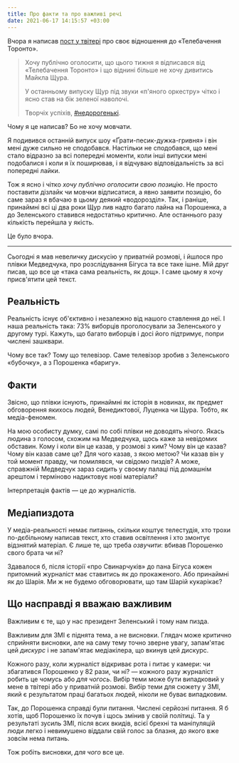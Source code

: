 ```yaml
---
title: Про факти та про важливі речі
date: 2021-06-17 14:15:57 +03:00
---
```


Вчора я написав [пост у твітері][1] про своє відношення до «Телебачення Торонто».

> Хочу публічно оголосити, що цього тижня я відписався від «Телебачення Торонто» і що віднині більше не хочу дивитись Майкла Щура.
>
> У останньому випуску Щур під звуки «п'яного оркестру» чітко і ясно став на бік зеленої наволочі.
>
> Творчіх успіхів, [#недорогенькі][2].

Чому я це написав? Бо не хочу мовчати.

Я подивився останній випуск шоу «Ґрати-песик-дужка-гривня» і він мені дуже сильно не сподобався. Настільки не сподобався, що мені стало відразно за всі попередні моменти, коли інші випуски мені подобалися і коли я їх поширював, і я відчуваю відповідальність за всі попередні лайки.

Тож я ясно і чітко _хочу публічно оголосити свою позицію_. Не просто поставити дізлайк чи мовчки відписатися, а явно заявити позицію, бо саме зараз я вбачаю в цьому деякий «водорозділ». Так, і раніше, принаймні всі ці два роки Щур лив надто багато лайна на Порошенка, а до Зеленського ставився недостатньо критично. Але останнього разу кількість перейшла у якість.

Це було вчора.

* * *

Сьогодні я мав невеличку дискусію у приватній розмові, і йшлося про плівки Медведчука, про розслідування Бігуса та все таке ішне. Мій друг писав, що все це «така сама реальність, як дощ». І саме цьому я хочу присв'ятити цей текст.


Реальність
----------

Реальність існує об'єктивно і незалежно від нашого ставлення до неї. І наша реальність така: 73% виборців проголосували за Зеленського у другому турі. Кажуть, що багато виборців і досі його підтримує, попри числені зашквари.

Чому все так? Тому що телевізор. Cаме телевізор зробив з Зеленського «бубочку», а з Порошенка «баригу».


Факти
-----

Звісно, що плівки існують, принаймні як історія в новинах, як предмет обговорення якихось людей, Венедиктової, Луценка чи Щура. Тобто, як медіа-феномен.

На мою особисту думку, самі по собі плівки не доводять нічого. Якась людина з голосом, схожим на Медведчука, щось каже за невідомих обставин. Кому і коли він це казав, у розмові з ким? Чому він це казав? Чому він казав саме це? Для чого казав, з якою метою? Чи казав він у той момент правду, чи помилявся, чи свідомо пиздів? А може, справжній Медведчук зараз сидить у своєму палаці під домашнім арештом і терміново надиктовує нові матеріали?

Інтерпретація фактів — це до журналістів.


Медіапиздота
------------

У медіа-реальності немає питаннь, скільки коштує телестудія, хто трохи по-дєбільному написав текст, хто ставив освітлення і хто змонтує відзнятий матеріал. Є лише те, що треба _озвучити_: вбивав Порошенко свого брата чи ні?

Здавалося б, після історії «про Свинарчуків» до пана Бігуса кожен притомний журналіст має ставитись як до прокаженого. Або принаймні як до Шарія. Ми ж не будемо обговорювати, що там Шарій кукарікає?


Що насправді я вважаю важливим
------------------------------

Важливим є те, що у нас президент Зеленський і тому нам пизда.

Важливим для ЗМІ є піднята тема, а не висновки. Глядач може критично сприйняти висновки, але на саму тему точно зверне увагу, запам'ятає цей _дискурс_ і не запам'ятає медіакілера, що вкинув цей дискурс.

Кожного разу, коли журналіст відкриває рота і питає у камери: чи збагатився Порошенко у 82 рази, чи ні? — кожного разу журналіст робить це _чомусь_ або _для чогось_. Вибір теми може бути випадковий у мене в твітері або у приватній розмові. Вибір теми для сюжету у ЗМІ, який є результатом праці багатьох людей, ніколи не буває випадковим.

Так, до Порошенка справді були питання. Числені серйозні питання. Я б хотів, щоб Порошенко їх почув і щось змінив у своїй політиці. Та у результаті зусиль ЗМІ, після всих вкидів, всієї брехні та маніпуляцій люди легко і невимушено віддали свій голос за блазня, до якого вже зовсім нема питань.

Тож робіть висновки, _для чого_ все це.


[1]: https://twitter.com/kastaneda/status/1405289588524863489
[2]: https://twitter.com/hashtag/%D0%BD%D0%B5%D0%B4%D0%BE%D1%80%D0%BE%D0%B3%D0%B5%D0%BD%D1%8C%D0%BA%D1%96?f=live
